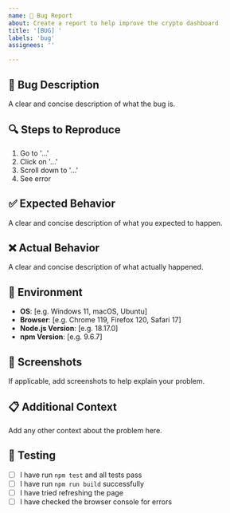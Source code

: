 ```yaml
---
name: 🐛 Bug Report
about: Create a report to help improve the crypto dashboard
title: '[BUG] '
labels: 'bug'
assignees: ''

---
```


## 🐛 Bug Description
A clear and concise description of what the bug is.

## 🔍 Steps to Reproduce
1. Go to '...'
2. Click on '...'
3. Scroll down to '...'
4. See error

## ✅ Expected Behavior
A clear and concise description of what you expected to happen.

## ❌ Actual Behavior
A clear and concise description of what actually happened.

## 📱 Environment
- **OS**: [e.g. Windows 11, macOS, Ubuntu]
- **Browser**: [e.g. Chrome 119, Firefox 120, Safari 17]
- **Node.js Version**: [e.g. 18.17.0]
- **npm Version**: [e.g. 9.6.7]

## 📸 Screenshots
If applicable, add screenshots to help explain your problem.

## 📋 Additional Context
Add any other context about the problem here.

## 🧪 Testing
- [ ] I have run `npm test` and all tests pass
- [ ] I have run `npm run build` successfully
- [ ] I have tried refreshing the page
- [ ] I have checked the browser console for errors